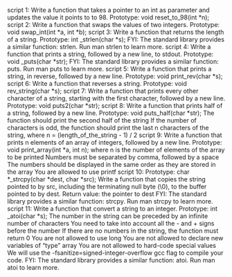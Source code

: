 script 1: Write a function that takes a pointer to an int as parameter and updates the value it points to to 98.
Prototype: void reset_to_98(int *n);
script 2: Write a function that swaps the values of two integers.
Prototype: void swap_int(int *a, int *b);
script 3: Write a function that returns the length of a string.
Prototype: int _strlen(char *s);
FYI: The standard library provides a similar function: strlen. Run man strlen to learn more.
script 4: Write a function that prints a string, followed by a new line, to stdout.
Prototype: void _puts(char *str);
FYI: The standard library provides a similar function: puts. Run man puts to learn more.
script 5: Write a function that prints a string, in reverse, followed by a new line.
Prototype: void print_rev(char *s);
script 6: Write a function that reverses a string.
Prototype: void rev_string(char *s);
script 7: Write a function that prints every other character of a string, starting with the first character, followed by a new line.
Prototype: void puts2(char *str);
script 8: Write a function that prints half of a string, followed by a new line.
Prototype: void puts_half(char *str);
The function should print the second half of the string
If the number of characters is odd, the function should print the last n characters of the string, where n = (length_of_the_string - 1) / 2
script 9: Write a function that prints n elements of an array of integers, followed by a new line.
Prototype: void print_array(int *a, int n);
where n is the number of elements of the array to be printed
Numbers must be separated by comma, followed by a space
The numbers should be displayed in the same order as they are stored in the array
You are allowed to use printf
script 10: Prototype: char *_strcpy(char *dest, char *src);
Write a function that copies the string pointed to by src, including the terminating null byte (\0), to the buffer pointed to by dest.
Return value: the pointer to dest
FYI: The standard library provides a similar function: strcpy. Run man strcpy to learn more.
script 11: Write a function that convert a string to an integer.
Prototype: int _atoi(char *s);
The number in the string can be preceded by an infinite number of characters
You need to take into account all the - and + signs before the number
If there are no numbers in the string, the function must return 0
You are not allowed to use long
You are not allowed to declare new variables of “type” array
You are not allowed to hard-code special values
We will use the -fsanitize=signed-integer-overflow gcc flag to compile your code.
FYI: The standard library provides a similar function: atoi. Run man atoi to learn more.

